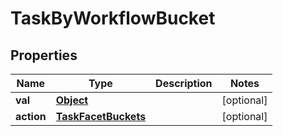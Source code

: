 

# TaskByWorkflowBucket

## Properties

Name | Type | Description | Notes
------------ | ------------- | ------------- | -------------
**val** | [**Object**](.md) |  |  [optional]
**action** | [**TaskFacetBuckets**](TaskFacetBuckets.md) |  |  [optional]



